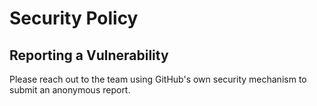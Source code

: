 # Security Policy

## Reporting a Vulnerability

Please reach out to the team using GitHub's own security mechanism to submit an anonymous report.
